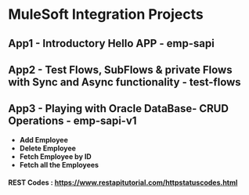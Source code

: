 # MuleSoft Integration Projects

## App1 - Introductory Hello APP - emp-sapi
## App2 - Test Flows, SubFlows & private Flows with Sync and Async functionality - test-flows
## App3 - Playing with Oracle DataBase- CRUD Operations - emp-sapi-v1
* **Add Employee**
* **Delete Employee**
* **Fetch Employee by ID**
* **Fetch all the Employees**

####  REST Codes : https://www.restapitutorial.com/httpstatuscodes.html
